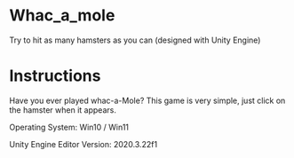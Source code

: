 # Whac_a_mole
 Try to hit as many hamsters as you can (designed with Unity Engine)

# Instructions

 Have you ever played whac-a-Mole? This game is very simple, just click on the hamster when it appears.
 
 Operating System: Win10 / Win11
 
 Unity Engine Editor Version: 2020.3.22f1
